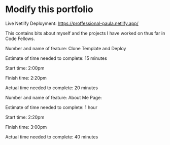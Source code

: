 # Modify this portfolio

Live Netlify Deployment: <https://proffessional-paula.netlify.app/>  

This contains bits about myself and the projects I have worked on thus far in Code Fellows.

Number and name of feature: Clone Template and Deploy

Estimate of time needed to complete: 15 minutes

Start time: 2:00pm

Finish time: 2:20pm

Actual time needed to complete: 20 minutes

Number and name of feature: About Me Page:

Estimate of time needed to complete: 1 hour

Start time: 2:20pm

Finish time: 3:00pm

Actual time needed to complete: 40 minutes
